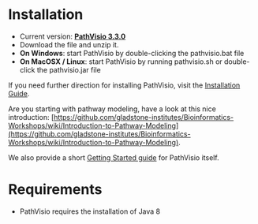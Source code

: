 # Installation

* Current version: **[PathVisio 3.3.0](https://github.com/PathVisio/pathvisio/releases/download/v3.3.0/pathvisio_bin-3.3.0.zip)**
* Download the file and unzip it.
* **On Windows**: start PathVisio by double-clicking the pathvisio.bat file
* **On MacOSX / Linux**: start PathVisio by running pathvisio.sh or double-click the pathvisio.jar file

If you need further direction for installing PathVisio, visit the [Installation Guide](pages/installation_guide.md).

Are you starting with pathway modeling, have a look at this nice introduction: [https://github.com/gladstone-institutes/Bioinformatics-Workshops/wiki/Introduction-to-Pathway-Modeling](https://github.com/gladstone-institutes/Bioinformatics-Workshops/wiki/Introduction-to-Pathway-Modeling).

We also provide a short [Getting Started guide](tutorials/getting-started.md) for PathVisio itself.

# Requirements
* PathVisio requires the installation of Java 8

